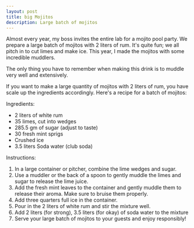 ```yaml
---
layout: post
title: big Mojitos
description: Large batch of mojitos
---
```

Almost every year, my boss invites the entire lab for a mojito pool party. We prepare a large batch of mojitos with 2 liters of rum. It's quite fun; we all pitch in to cut limes and make ice. This year, I made the mojitos with some incredible muddlers.

The only thing you have to remember when making this drink is to muddle very well and extensively.

If you want to make a large quantity of mojitos with 2 liters of rum, you have scale up the ingredients accordingly. Here's a recipe for a batch of mojitos:


Ingredients:
- 2 liters of white rum
- 35 limes, cut into wedges
- 285.5 gm of sugar (adjust to taste)
- 30 fresh mint sprigs
- Crushed ice
- 3.5 liters Soda water (club soda)

Instructions:
1. In a large container or pitcher, combine the lime wedges and sugar.
2. Use a muddler or the back of a spoon to gently muddle the limes and sugar to release the lime juice.
3. Add the fresh mint leaves to the container and gently muddle them to release their aroma. Make sure to bruise them properly.
4. Add three quarters full ice in the container.
5. Pour in the 2 liters of white rum and stir the mixture well.
6. Add 2 liters (for strong), 3.5 liters (for okay) of soda water to the mixture 
7. Serve your large batch of mojitos to your guests and enjoy responsibly!